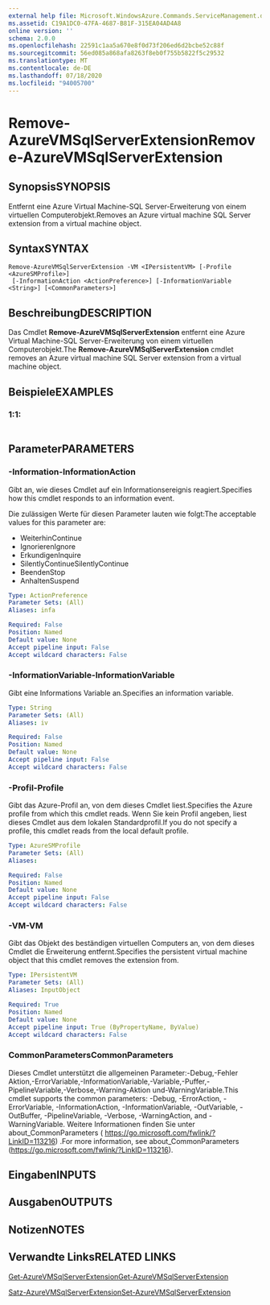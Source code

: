 ```yaml
---
external help file: Microsoft.WindowsAzure.Commands.ServiceManagement.dll-Help.xml
ms.assetid: C19A1DC0-47FA-4687-B81F-315EA04AD4A8
online version: ''
schema: 2.0.0
ms.openlocfilehash: 22591c1aa5a670e8f0d73f206ed6d2bcbe52c88f
ms.sourcegitcommit: 56ed085a868afa8263f8eb0f755b5822f5c29532
ms.translationtype: MT
ms.contentlocale: de-DE
ms.lasthandoff: 07/18/2020
ms.locfileid: "94005700"
---
```

# <span data-ttu-id="59ed5-101">Remove-AzureVMSqlServerExtension</span><span class="sxs-lookup"><span data-stu-id="59ed5-101">Remove-AzureVMSqlServerExtension</span></span>

## <span data-ttu-id="59ed5-102">Synopsis</span><span class="sxs-lookup"><span data-stu-id="59ed5-102">SYNOPSIS</span></span>
<span data-ttu-id="59ed5-103">Entfernt eine Azure Virtual Machine-SQL Server-Erweiterung von einem virtuellen Computerobjekt.</span><span class="sxs-lookup"><span data-stu-id="59ed5-103">Removes an Azure virtual machine SQL Server extension from a virtual machine object.</span></span>

## <span data-ttu-id="59ed5-104">Syntax</span><span class="sxs-lookup"><span data-stu-id="59ed5-104">SYNTAX</span></span>

```
Remove-AzureVMSqlServerExtension -VM <IPersistentVM> [-Profile <AzureSMProfile>]
 [-InformationAction <ActionPreference>] [-InformationVariable <String>] [<CommonParameters>]
```

## <span data-ttu-id="59ed5-105">Beschreibung</span><span class="sxs-lookup"><span data-stu-id="59ed5-105">DESCRIPTION</span></span>
<span data-ttu-id="59ed5-106">Das Cmdlet **Remove-AzureVMSqlServerExtension** entfernt eine Azure Virtual Machine-SQL Server-Erweiterung von einem virtuellen Computerobjekt.</span><span class="sxs-lookup"><span data-stu-id="59ed5-106">The **Remove-AzureVMSqlServerExtension** cmdlet removes an Azure virtual machine SQL Server extension from a virtual machine object.</span></span>

## <span data-ttu-id="59ed5-107">Beispiele</span><span class="sxs-lookup"><span data-stu-id="59ed5-107">EXAMPLES</span></span>

### <span data-ttu-id="59ed5-108">1:</span><span class="sxs-lookup"><span data-stu-id="59ed5-108">1:</span></span>
```

```

## <span data-ttu-id="59ed5-109">Parameter</span><span class="sxs-lookup"><span data-stu-id="59ed5-109">PARAMETERS</span></span>

### <span data-ttu-id="59ed5-110">-Information</span><span class="sxs-lookup"><span data-stu-id="59ed5-110">-InformationAction</span></span>
<span data-ttu-id="59ed5-111">Gibt an, wie dieses Cmdlet auf ein Informationsereignis reagiert.</span><span class="sxs-lookup"><span data-stu-id="59ed5-111">Specifies how this cmdlet responds to an information event.</span></span>

<span data-ttu-id="59ed5-112">Die zulässigen Werte für diesen Parameter lauten wie folgt:</span><span class="sxs-lookup"><span data-stu-id="59ed5-112">The acceptable values for this parameter are:</span></span>

- <span data-ttu-id="59ed5-113">Weiterhin</span><span class="sxs-lookup"><span data-stu-id="59ed5-113">Continue</span></span>
- <span data-ttu-id="59ed5-114">Ignorieren</span><span class="sxs-lookup"><span data-stu-id="59ed5-114">Ignore</span></span>
- <span data-ttu-id="59ed5-115">Erkundigen</span><span class="sxs-lookup"><span data-stu-id="59ed5-115">Inquire</span></span>
- <span data-ttu-id="59ed5-116">SilentlyContinue</span><span class="sxs-lookup"><span data-stu-id="59ed5-116">SilentlyContinue</span></span>
- <span data-ttu-id="59ed5-117">Beenden</span><span class="sxs-lookup"><span data-stu-id="59ed5-117">Stop</span></span>
- <span data-ttu-id="59ed5-118">Anhalten</span><span class="sxs-lookup"><span data-stu-id="59ed5-118">Suspend</span></span>

```yaml
Type: ActionPreference
Parameter Sets: (All)
Aliases: infa

Required: False
Position: Named
Default value: None
Accept pipeline input: False
Accept wildcard characters: False
```

### <span data-ttu-id="59ed5-119">-InformationVariable</span><span class="sxs-lookup"><span data-stu-id="59ed5-119">-InformationVariable</span></span>
<span data-ttu-id="59ed5-120">Gibt eine Informations Variable an.</span><span class="sxs-lookup"><span data-stu-id="59ed5-120">Specifies an information variable.</span></span>

```yaml
Type: String
Parameter Sets: (All)
Aliases: iv

Required: False
Position: Named
Default value: None
Accept pipeline input: False
Accept wildcard characters: False
```

### <span data-ttu-id="59ed5-121">-Profil</span><span class="sxs-lookup"><span data-stu-id="59ed5-121">-Profile</span></span>
<span data-ttu-id="59ed5-122">Gibt das Azure-Profil an, von dem dieses Cmdlet liest.</span><span class="sxs-lookup"><span data-stu-id="59ed5-122">Specifies the Azure profile from which this cmdlet reads.</span></span>
<span data-ttu-id="59ed5-123">Wenn Sie kein Profil angeben, liest dieses Cmdlet aus dem lokalen Standardprofil.</span><span class="sxs-lookup"><span data-stu-id="59ed5-123">If you do not specify a profile, this cmdlet reads from the local default profile.</span></span>

```yaml
Type: AzureSMProfile
Parameter Sets: (All)
Aliases: 

Required: False
Position: Named
Default value: None
Accept pipeline input: False
Accept wildcard characters: False
```

### <span data-ttu-id="59ed5-124">-VM</span><span class="sxs-lookup"><span data-stu-id="59ed5-124">-VM</span></span>
<span data-ttu-id="59ed5-125">Gibt das Objekt des beständigen virtuellen Computers an, von dem dieses Cmdlet die Erweiterung entfernt.</span><span class="sxs-lookup"><span data-stu-id="59ed5-125">Specifies the persistent virtual machine object that this cmdlet removes the extension from.</span></span>

```yaml
Type: IPersistentVM
Parameter Sets: (All)
Aliases: InputObject

Required: True
Position: Named
Default value: None
Accept pipeline input: True (ByPropertyName, ByValue)
Accept wildcard characters: False
```

### <span data-ttu-id="59ed5-126">CommonParameters</span><span class="sxs-lookup"><span data-stu-id="59ed5-126">CommonParameters</span></span>
<span data-ttu-id="59ed5-127">Dieses Cmdlet unterstützt die allgemeinen Parameter:-Debug,-Fehler Aktion,-ErrorVariable,-InformationVariable,-Variable,-Puffer,-PipelineVariable,-Verbose,-Warning-Aktion und-WarningVariable.</span><span class="sxs-lookup"><span data-stu-id="59ed5-127">This cmdlet supports the common parameters: -Debug, -ErrorAction, -ErrorVariable, -InformationAction, -InformationVariable, -OutVariable, -OutBuffer, -PipelineVariable, -Verbose, -WarningAction, and -WarningVariable.</span></span> <span data-ttu-id="59ed5-128">Weitere Informationen finden Sie unter about_CommonParameters ( https://go.microsoft.com/fwlink/?LinkID=113216) .</span><span class="sxs-lookup"><span data-stu-id="59ed5-128">For more information, see about_CommonParameters (https://go.microsoft.com/fwlink/?LinkID=113216).</span></span>

## <span data-ttu-id="59ed5-129">Eingaben</span><span class="sxs-lookup"><span data-stu-id="59ed5-129">INPUTS</span></span>

## <span data-ttu-id="59ed5-130">Ausgaben</span><span class="sxs-lookup"><span data-stu-id="59ed5-130">OUTPUTS</span></span>

## <span data-ttu-id="59ed5-131">Notizen</span><span class="sxs-lookup"><span data-stu-id="59ed5-131">NOTES</span></span>

## <span data-ttu-id="59ed5-132">Verwandte Links</span><span class="sxs-lookup"><span data-stu-id="59ed5-132">RELATED LINKS</span></span>

[<span data-ttu-id="59ed5-133">Get-AzureVMSqlServerExtension</span><span class="sxs-lookup"><span data-stu-id="59ed5-133">Get-AzureVMSqlServerExtension</span></span>](./Get-AzureVMSqlServerExtension.md)

[<span data-ttu-id="59ed5-134">Satz-AzureVMSqlServerExtension</span><span class="sxs-lookup"><span data-stu-id="59ed5-134">Set-AzureVMSqlServerExtension</span></span>](./Set-AzureVMSqlServerExtension.md)


